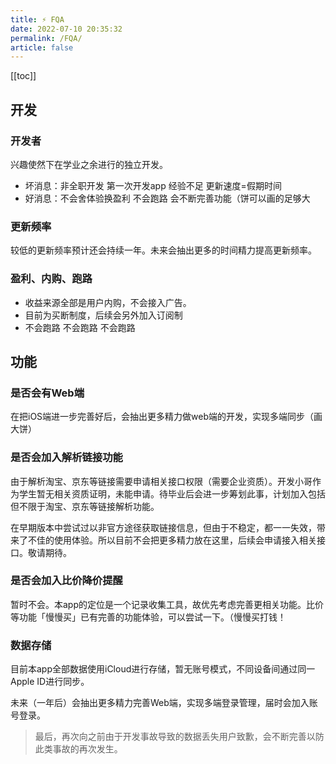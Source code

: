 ```yaml
---
title: ⚡ FQA
date: 2022-07-10 20:35:32
permalink: /FQA/
article: false
---
```



[[toc]]

## 开发

### 开发者

兴趣使然下在学业之余进行的独立开发。

- 坏消息：非全职开发 第一次开发app 经验不足 更新速度=假期时间
- 好消息：不会舍体验换盈利 不会跑路 会不断完善功能（饼可以画的足够大

### 更新频率

较低的更新频率预计还会持续一年。未来会抽出更多的时间精力提高更新频率。


### 盈利、内购、跑路

- 收益来源全部是用户内购，不会接入广告。
- 目前为买断制度，后续会另外加入订阅制
- 不会跑路 不会跑路 不会跑路

## 功能

### 是否会有Web端

在把iOS端进一步完善好后，会抽出更多精力做web端的开发，实现多端同步（画大饼）

### 是否会加入解析链接功能

由于解析淘宝、京东等链接需要申请相关接口权限（需要企业资质）。开发小哥作为学生暂无相关资质证明，未能申请。待毕业后会进一步筹划此事，计划加入包括但不限于淘宝、京东等链接解析功能。

在早期版本中尝试过以非官方途径获取链接信息，但由于不稳定，都一一失效，带来了不佳的使用体验。所以目前不会把更多精力放在这里，后续会申请接入相关接口。敬请期待。

### 是否会加入比价降价提醒

暂时不会。本app的定位是一个记录收集工具，故优先考虑完善更相关功能。比价等功能「慢慢买」已有完善的功能体验，可以尝试一下。（慢慢买打钱！


### 数据存储

目前本app全部数据使用iCloud进行存储，暂无账号模式，不同设备间通过同一Apple ID进行同步。

未来（一年后）会抽出更多精力完善Web端，实现多端登录管理，届时会加入账号登录。

> 最后，再次向之前由于开发事故导致的数据丢失用户致歉，会不断完善以防此类事故的再次发生。